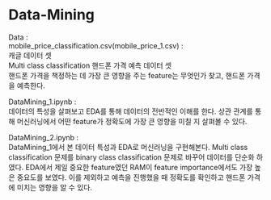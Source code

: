 # Data-Mining

Data :  
  mobile_price_classification.csv(mobile_price_1.csv) :   
  캐글 데이터 셋  
  Multi class classification
  핸드폰 가격 예측 데이터 셋  
  핸드폰 가격을 책정하는 데 가장 큰 영향을 주는 feature는 무엇인가 찾고, 핸드폰 가격을 예측한다.  
    
  
DataMining_1.ipynb :  
데이터의 특성을 살펴보고 EDA를 통해 데이터의 전반적인 이해를 한다.
상관 관계를 통해 머신러닝에서 어떤 feature가 정확도에 가장 큰 영향을 미칠 지 살펴볼 수 있다. 

DataMining_2.ipynb :  
DataMining_1에서 본 데이터 특성과 EDA로 머신러닝을 구현해본다.
Multi class classification 문제를 binary class classification 문제로 바꾸어 데이터를 단순화 하였다. 
EDA에서 제일 중요한 feature였던 RAM이 feature importance에서도 가장 높은 중요도를 보였다.
이를 제외하고 예측을 진행했을 때 정확도를 확인하고 핸드폰 가격에 미치는 영향을 알 수 있다. 
